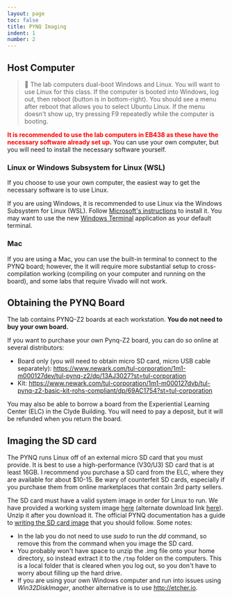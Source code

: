 ```yaml
---
layout: page
toc: false
title: PYNQ Imaging
indent: 1
number: 2
---
```


## Host Computer
> 📝 The lab computers dual-boot Windows and Linux.  You will want to use Linux for this class.  If the computer is booted into Windows, log out, then reboot (button is in bottom-right).  You should see a menu after reboot that allows you to select Ubuntu Linux.  If the menu doesn't show up, try pressing F9 repeatedly while the computer is booting.

<span style="color:red">**It is recommended to use the lab computers in EB438 as these have the necessary software already set up.** </span> You can use your own computer, but you will need to install the necessary software yourself.  

### Linux or Windows Subsystem for Linux (WSL)
If you choose to use your own computer, the easiest way to get the necessary software is to use Linux.  

If you are using Windows, it is recommended to use Linux via the Windows Subsystem for Linux (WSL).  Follow [Microsoft's instructions](https://learn.microsoft.com/en-us/windows/wsl/install) to install it. You may want to use the new [Windows Terminal](https://apps.microsoft.com/detail/9N0DX20HK701?hl=en-US&gl=US) application as your default terminal.

### Mac
If you are using a Mac, you can use the built-in terminal to connect to the PYNQ board; however, the it will require more substantial setup to cross-compilation working (compiling on your computer and running on the board), and some labs that require Vivado will not work.




## Obtaining the PYNQ Board 

The lab contains PYNQ-Z2 boards at each workstation.  **You do not need to buy your own board.**  

If you want to purchase your own Pynq-Z2 board, you can do so online at several distributors:
  * Board only (you will need to obtain micro SD card, micro USB cable separately): <https://www.newark.com/tul-corporation/1m1-m000127dev/tul-pynq-z2/dp/13AJ3027?st=tul-corporation>
  * Kit: <https://www.newark.com/tul-corporation/1m1-m000127dvb/tul-pynq-z2-basic-kit-rohs-compliant/dp/69AC1754?st=tul-corporation>

You may also be able to borrow a board from the Experiential Learning Center (ELC) in the Clyde Building.  You will need to pay a deposit, but it will be refunded when you return the board.  


## Imaging the SD card 
The PYNQ runs Linux off of an external micro SD card that you must provide. It is best to use a high-performance (V30/U3) SD card that is at least 16GB. I recommend you purchase a SD card from the ELC, where they are available for about $10-15. 
Be wary of counterfeit SD cards, especially if you purchase them from online marketplaces that contain 3rd party sellers.  

The SD card must have a valid system image in order for Linux to run.  We have provided a working system image [here](https://byu.box.com/s/c8w3y84hxaezo7cuhz5qwjw50l9paia4) (alternate download link [here](https://drive.google.com/file/d/1-3VFoFv0xRior6syp5QaN9FH5mkBgbd9/view?usp=sharing)).  Unzip it after you download it.  The official PYNQ documentation has a guide to [writing the SD card image](https://pynq.readthedocs.io/en/latest/appendix/sdcard.html) that you should follow. Some notes:
* In the lab you do not need to use *sudo* to run the *dd* command, so remove this from the command when you image the SD card.
* You probably won't have space to unzip the .img file onto your home directory, so instead extract it to the `/tmp` folder on the computers.  This is a local folder that is cleared when you log out, so you don't have to worry about filling up the hard drive.
* If you are using your own Windows computer and run into issues using *Win32DiskImager*, another alternative is to use <http://etcher.io>.